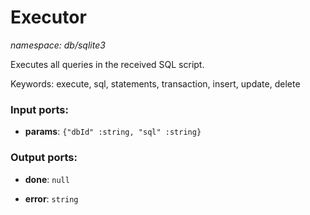 # Executor

_namespace: db/sqlite3_

Executes all queries in the received SQL script.

Keywords: execute, sql, statements, transaction, insert, update, delete

### Input ports:

* __params__: ` {"dbId" :string, "sql" :string} `

### Output ports:

* __done__: ` null `


* __error__: ` string `

